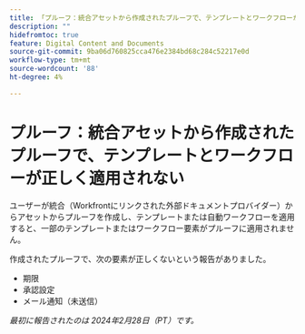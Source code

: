 ```yaml
---
title: 「プルーフ：統合アセットから作成されたプルーフで、テンプレートとワークフローが正しく適用されない」
description: ""
hidefromtoc: true
feature: Digital Content and Documents
source-git-commit: 9ba06d760825cca476e2384bd68c284c52217e0d
workflow-type: tm+mt
source-wordcount: '88'
ht-degree: 4%

---
```



# プルーフ：統合アセットから作成されたプルーフで、テンプレートとワークフローが正しく適用されない

ユーザーが統合（Workfrontにリンクされた外部ドキュメントプロバイダー）からアセットからプルーフを作成し、テンプレートまたは自動ワークフローを適用すると、一部のテンプレートまたはワークフロー要素がプルーフに適用されません。

作成されたプルーフで、次の要素が正しくないという報告がありました。

* 期限
* 承認設定
* メール通知（未送信）

_最初に報告されたのは 2024年2月28日（PT）です。_
